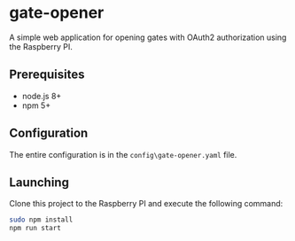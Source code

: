 # gate-opener

A simple web application for opening gates with OAuth2 authorization using the Raspberry PI.

## Prerequisites

* node.js 8+
* npm 5+

## Configuration

The entire configuration is in the `config\gate-opener.yaml` file.

## Launching

Clone this project to the Raspberry PI and execute the following command:

```bash
sudo npm install
npm run start
```